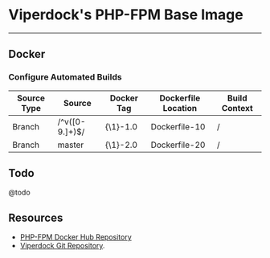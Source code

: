 # Viperdock's PHP-FPM Base Image

---

## Docker 

### Configure Automated Builds

| Source Type | Source         | Docker Tag | Dockerfile Location | Build Context |
|-------------|----------------|------------|---------------------|---------------|
| Branch      | /^v([0-9.]+)$/ | {\1}-1.0   | Dockerfile-10       | /             |
| Branch      | master         | {\1}-2.0   | Dockerfile-20       | /             |

## Todo

@todo

## Resources

- [PHP-FPM Docker Hub Repository](https://hub.docker.com/r/viperportside/php-fpm/)
- [Viperdock Git Repository](https://viper-lab.com/viper/docker).

